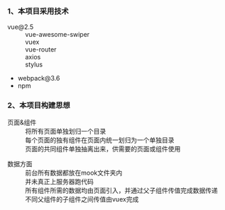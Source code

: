 <h3>1、本项目采用技术</h3>
<dl>
  <dt>vue@2.5</dt>
  <dd>vue-awesome-swiper</dd>
  <dd>vuex</dd>
  <dd>vue-router</dd>
  <dd>axios</dd>
  <dd>stylus</dd>
  <dd></dd>
</dl>
<ul>
  <li>webpack@3.6</li>
  <li>npm</li>
</ul>
<h3>2、本项目构建思想</h3>
<dl>
  <dt>页面&组件</dt>
  <dd>将所有页面单独划归一个目录</dd>
  <dd>每个页面的独有组件在页面内统一划归为一个单独目录</dd>
  <dd>页面的共同组件单独抽离出来，供需要的页面或组件使用</dd>
</dl>
<dl>
  <dt>数据方面</dt>
  <dd>前台所有数据都放在mook文件夹内</dd>
  <dd>并未真正上服务器跑代码</dd>
  <dd>所有组件所需的数据均由页面引入，并通过父子组件传值完成数据传递</dd>
  <dd>不同父组件的子组件之间传值由vuex完成</dd>
</dl>
